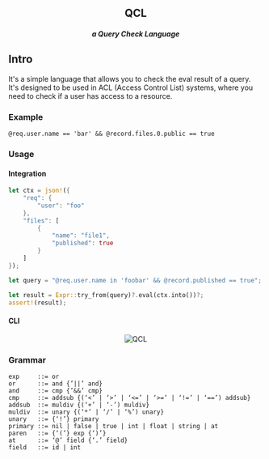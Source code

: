 <div align="center">
    <h2>QCL</h2>
    <h5>a Query Check Language</h5>
</div>

## Intro

It's a simple language that allows you to check the eval result of a query.  
It's designed to be used in ACL (Access Control List) systems, where you need to check if a user has access to a resource.

### Example

```qcl
@req.user.name == 'bar' && @record.files.0.public == true
```

### Usage

#### Integration

```rust
let ctx = json!({
    "req": {
        "user": "foo"
    },
    "files": [
        {
            "name": "file1",
            "published": true
        }
    ]
});

let query = "@req.user.name in 'foobar' && @record.published == true";

let result = Expr::try_from(query)?.eval(ctx.into())?;
assert!(result);
```

#### CLI

<div height="100px" align="center">
    <img src="https://cdn.lpkt.cn/img/capture/qcl.jpg" alt="QCL" />
</div>

### Grammar
```ebnf
exp     ::= or
or      ::= and {’||’ and}
and     ::= cmp {’&&’ cmp}
cmp     ::= addsub {(‘<’ | ‘>’ | ‘<=’ | ‘>=’ | ‘!=’ | ‘==’) addsub}
addsub  ::= muldiv {(‘+’ | ‘-’) muldiv}
muldiv  ::= unary {(‘*’ | ‘/’ | ‘%’) unary}
unary   ::= {‘!’} primary
primary ::= nil | false | true | int | float | string | at
paren   ::= {‘(’} exp {‘)’}
at      ::= ‘@’ field {‘.’ field}
field   ::= id | int
```
